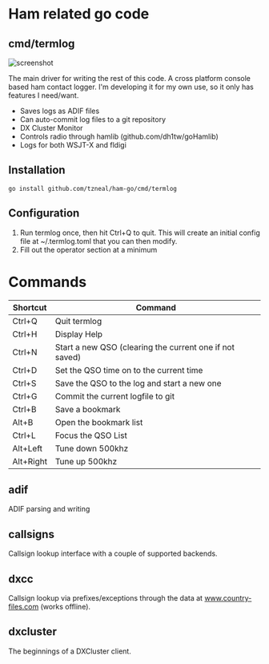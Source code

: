 # Ham related go code

## cmd/termlog

![screenshot](https://raw.githubusercontent.com/tzneal/ham-go/master/_screenshots/screenshot.png)

The main driver for writing the rest of this code.  A cross platform console
based ham contact logger.  I'm developing it for my own use, so it only has
features I need/want.

- Saves logs as ADIF files
- Can auto-commit log files to a git repository
- DX Cluster Monitor
- Controls radio through hamlib (github.com/dh1tw/goHamlib)
- Logs for both WSJT-X and fldigi


## Installation

```
go install github.com/tzneal/ham-go/cmd/termlog
```

## Configuration

1) Run termlog once, then hit Ctrl+Q to quit.  This will create an initial
   config file at ~/.termlog.toml that you can then modify.
2) Fill out the operator section at a minimum

# Commands
    
| Shortcut  | Command |
|-----------|---------|
| Ctrl+Q    | Quit termlog |
| Ctrl+H    | Display Help |
| Ctrl+N    | Start a new QSO (clearing the current one if not saved) |
| Ctrl+D    | Set the QSO time on to the current time |
| Ctrl+S    | Save the QSO to the log and start a new one |
| Ctrl+G    | Commit the current logfile to git |
| Ctrl+B    | Save a bookmark |
| Alt+B     | Open the bookmark list |
| Ctrl+L    | Focus the QSO List |
| Alt+Left  | Tune down 500khz |
| Alt+Right | Tune up 500khz |

## adif

ADIF parsing and writing

## callsigns

Callsign lookup interface with a couple of supported backends.

## dxcc

Callsign lookup via prefixes/exceptions through the data at
www.country-files.com (works offline).

## dxcluster

The beginnings of a DXCluster client.